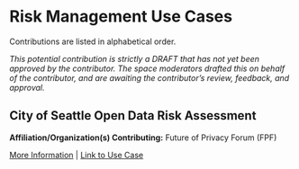 # Risk Management Use Cases

Contributions are listed in alphabetical order.

*This potential contribution is strictly a DRAFT that has not yet been approved by the contributor. The space moderators drafted this on behalf of the contributor, and are awaiting the contributor’s review, feedback, and approval.*

## City of Seattle Open Data Risk Assessment
**Affiliation/Organization(s) Contributing:** Future of Privacy Forum (FPF)

[More Information](/use-cases/risk-management/README.md) | [Link to Use Case](https://fpf.org/wp-content/uploads/2018/01/FPF-Open-Data-Risk-Assessment-for-City-of-Seattle.pdf)
